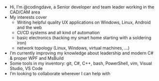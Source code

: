- Hi, I’m @codingdave, a Senior developer and team leader working in the CAD/CAM area
- My interests cover 
  - Writing helpful quality UX applications on Windows, Linux, Android and the web
  - CI/CD systems and all kind of automation
  - basic electronics (hacking my smart home starting with a soldering iron)
  - network topology (Linux, Windows, virtual machines, ...)
- I’m currently improving my knowledge about leadership and modern C# & proper WPF and MsBuild  
- Some tools in my inventory:  git, C#, C++, bash, PowerShell, vim, Visual Studio, VS Code 
- I’m looking to collaborate wherever I can help with

<!---
- 📫 How to reach me ...
--->

<!---
codingdave/codingdave is a ✨ special ✨ repository because its `README.md` (this file) appears on your GitHub profile.
You can click the Preview link to take a look at your changes.
--->
